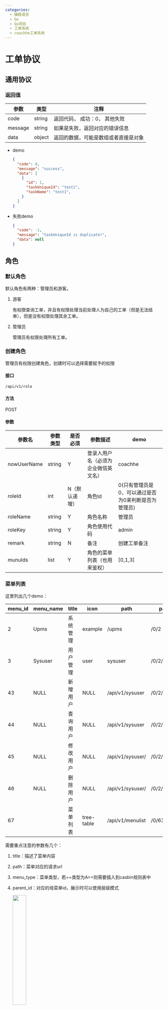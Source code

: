 ```yaml
---
categories:
  - 编程语言
  - Go
  - Go项目
  - 工单系统
  - coachhe工单系统
---
```

# 工单协议

## 通用协议

### 返回值

| 参数    | 类型   | 注释                                 |
| ------- | ------ | ------------------------------------ |
| code    | string | 返回代码， 成功：0， 其他失败        |
| message | string | 如果是失败，返回对应的错误信息       |
| data    | object | 返回的数据，可能是数组或者直接是对象 |

- demo

  ```json
  {
    "code": 0,
    "message": "success",
    "data": [
      {
        "id": 1,
        "taskUniqueId": "test1",
        "taskName": "test1",
      }
    ]
  }
  ```

- 失败demo

  ```json
  {
    "code": -1,
    "message": "taskUniqueId is duplicate!",
    "data": null
  }
  ```

  

## 角色

### 默认角色

默认角色有两种：管理员和游客。

1. 游客

   有权限查询工单，并且有权限处理当前处理人为自己的工单（但是无法结单），但是没有权限处理其余工单。

2. 管理员

   管理员有权限处理所有工单。

### 创建角色

管理员有权限创建角色，创建时可以选择需要赋予的权限

#### 接口

`/api/v1/role`

#### 方法

POST

#### 参数

| 参数名      | 参数类型 | 是否必须      | 参数描述                             | demo                                                |
| ----------- | -------- | ------------- | ------------------------------------ | --------------------------------------------------- |
| nowUserName | string   | Y             | 登录人用户名（必须为企业微信英文名） | coachhe                                             |
| roleId      | int      | N（默认递增） | 角色Id                               | 0(只有管理员是0，可以通过是否为0来判断是否为管理员) |
| roleName    | string   | Y             | 角色名称                             | 管理员                                              |
| roleKey     | string   | Y             | 角色使用代码                         | admin                                               |
| remark      | string   | N             | 备注                                 | 创建工单备注                                        |
| munuIds     | list     | Y             | 角色的菜单列表（也用来鉴权）         | [0,1,3]                                             |

### 菜单列表

这里列出几个demo：

| menu_id | menu_name            | title                               | icon       | path                                 | paths                 | menu_type | action | permission                      | parent_id | no_cache | breadcrumb | component                        | sort | visible | create_by | update_by | is_frame | create_time         | update_time         | delete_time |
|---------|----------------------|-------------------------------------|------------|--------------------------------------|-----------------------|-----------|--------|---------------------------------|-----------|----------|------------|----------------------------------|------|---------|-----------|-----------|----------|---------------------|---------------------|-------------|
|       2 | Upms                 | 系统管理                            | example    | /upms                                | /0/2                  | M         | 无     |                                 |         0 | 1        |            | Layout                           |   20 | 0       | 1         | 11        |        0 | 2020-07-26 21:51:44 | 2020-07-26 21:52:10 | NULL        |
|       3 | Sysuser              | 用户管理                            | user       | sysuser                              | /0/2/3                | C         | 无     | system:sysuser:list             |         2 | NULL     | NULL       | /system/sysuser/index            |    1 | 0       | 1         | 1         |        0 | 2020-07-26 21:51:44 | 2020-07-26 21:52:10 | NULL        |
|      43 | NULL                 | 新增用户                            | NULL       | /api/v1/sysuser                      | /0/2/3/43             | F         | POST   | system:sysuser:add              |         3 | NULL     | NULL       | NULL                             |    0 | 0       | 1         | 1         |        0 | 2020-07-26 21:51:44 | 2020-07-26 21:52:10 | NULL        |
|      44 | NULL                 | 查询用户                            | NULL       | /api/v1/sysuser                      | /0/2/3/44             | F         | GET    | system:sysuser:query            |         3 | NULL     | NULL       | NULL                             |    0 | 0       | 1         | 1         |        0 | 2020-07-26 21:51:44 | 2020-07-26 21:52:10 | NULL        |
|      45 | NULL                 | 修改用户                            | NULL       | /api/v1/sysuser/                     | /0/2/3/45             | F         | PUT    | system:sysuser:edit             |         3 | NULL     | NULL       | NULL                             |    0 | 0       | 1         | 1         |        0 | 2020-07-26 21:51:44 | 2020-07-26 21:52:10 | NULL        |
|      46 | NULL                 | 删除用户                            | NULL       | /api/v1/sysuser/                     | /0/2/3/46             | F         | DELETE | system:sysuser:remove           |         3 | NULL     | NULL       | NULL                             |    0 | 0       | 1         | 1         |        0 | 2020-07-26 21:51:44 | 2020-07-26 21:52:10 | NULL        |
|      67 |                      | 菜单列表                            | tree-table | /api/v1/menulist                     | /0/63/66/67           | A         | GET    |                                 |        66 | 0        |            |                                  |    1 | 1       | 1         | 1         |        0 | 2020-07-26 21:51:44 | 2020-07-26 21:52:10 | NULL        |

需要重点注意的参数有几个：

1. title：描述了菜单内容
1. path：菜单对应的请求url
1. menu_type：菜单类型，若==类型为A==则需要插入到casbin规则表中

4. parent_id：对应的母菜单id，展示时可以使用层级模式

   <img src="https://coachhe-1305181419.cos.ap-guangzhou.myqcloud.com/Redis/image-20220616111628539.png" width = "30%" />

5. action：请求方式

   注意：path+action可以组成casbin规则，从而进行权限控制



### casbin介绍

用来做权限管理，简单可以用一个表来表示

| p_type | v0     | v1                                   | v2     | v3   | v4   | v5   | id  | create_time | update_time | delete_time |
|--------|--------|--------------------------------------|--------|------|------|------|-----|-------------|-------------|-------------|
| p      | admin  | /api/v1/menulist                     | GET    | NULL | NULL | NULL |   1 | NULL        | NULL        | NULL        |
| p      | admin  | /api/v1/menu                         | POST   | NULL | NULL | NULL |   2 | NULL        | NULL        | NULL        |
| p      | admin  | /api/v1/menu                         | PUT    | NULL | NULL | NULL |   3 | NULL        | NULL        | NULL        |
| p      | admin  | /api/v1/menu/:id                     | DELETE | NULL | NULL | NULL |   4 | NULL        | NULL        | NULL        |

可以看到，v0列是我们的角色名，v1列是我们对应的接口，v2列是接口方法，只有这样纪录的一条，我们在鉴权的时候才会判定通过，若没有对应的权限，则接口不允许访问。

### 请求demo

```shell
curl 'http://9.135.11.161:60780/api/v1/role' \
  -H 'Content-Type: application/json' \
  --data-raw '{"nowUserName":"coachhe","roleName":"游客","roleId":"tourist","menuIds":[269,328,329,361,270,342,343,350,271,341,370,272,340,273,337,338,339,364,256,258,260,267,259,80,344,92,94,142,252,254,255,326,327,330,331,332,360,333,334,335,336,351,363,371,268,63,281],"remark":"创建一个游客角色"}'
```



### 返回

#### 成功返回

```json
{
  "code": 200,
  "data": {
    "roleId": 12,
    "roleName": "测试工单fds",
    "status": "0",
    "roleKey": "fsadfasfsdf",
    "roleSort": 0,
    "createBy": "1",
    "updateBy": "",
    "remark": "",
    "admin": false,
    "params": "",
    "menuIds": [
      268,
      325
    ],
    "create_time": "2022-06-16T11:42:15.224502054+08:00",
    "update_time": "2022-06-16T11:42:15.224502054+08:00"
  },
  "msg": "添加成功"
}
```



#### 失败返回

```json
{
  "code": -1,
  "data": null,
  "msg": "角色名称或者角色标识已经存在！"
}
```



## 用户

用户和角色是多对一的关系，一个角色可以绑定多个用户，一个用户只能属于一个角色。

用户的权限和所属角色完全相同。

### 默认用户

默认情况下为游客，游客有权限查询工单，但是没有权限流转和结单。

管理员拥有所有权限，包括查询工单、流转工单、删除工单、结单、创建用户、创建角色、更改用户所属角色等。



### 创建用户

管理员有权限创建用户，创建时需要指定用户属于什么角色

#### 接口

`/api/v1/sysUser`

#### 方法

POST

#### 参数

| 参数名      | 参数类型 | 是否必须      | 参数描述                             | demo          |
| ----------- | -------- | ------------- | ------------------------------------ | ------------- |
| nowUserName | string   | Y             | 登录人用户名（必须为企业微信英文名） | coachhe       |
| userId      | int      | N（默认递增） | 用户Id                               | 1             |
| password    | string   | Y             | 用户密码                             | 123456        |
| phone       | string   | N             | 用户手机号                           | 13823282927   |
| roleId      | int      | Y             | 用户所属角色号                       | 0（管理员）   |
| sex         | string   | N             | 用户性别                             | male          |
| remark      | string   | N             | 备注                                 | 创建工单备注  |
| extends     | string   | N             | 拓展字段，以备不时之需               | {"aaa":"bbb"} |

#### 返回

```json
{
  "code": 200,
  "data": 8,
  "msg": "添加成功"
}
```











